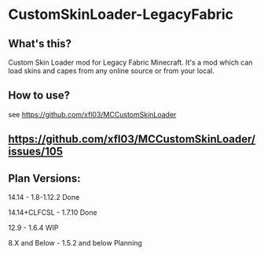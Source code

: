 # CustomSkinLoader-LegacyFabric
## What's this?  
Custom Skin Loader mod for Legacy Fabric Minecraft.
It's a mod which can load skins and capes from any online source or from your local.

## How to use?
see https://github.com/xfl03/MCCustomSkinLoader

## https://github.com/xfl03/MCCustomSkinLoader/issues/105

## Plan Versions: 
14.14 - 1.8-1.12.2 Done

14.14+CLFCSL - 1.7.10 Done

12.9 - 1.6.4 WIP

8.X and Below - 1.5.2 and below Planning
